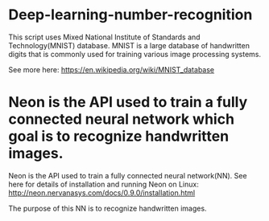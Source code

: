 # Deep-learning-number-recognition

This script uses Mixed National Institute of Standards and Technology(MNIST) database.
MNIST is a large database of handwritten digits that is commonly used for training various image processing systems.

See more here: https://en.wikipedia.org/wiki/MNIST_database


Neon is the API used to train a fully connected neural network which goal is to recognize handwritten images.
=======
Neon is the API used to train a fully connected neural network(NN). 
See here for details of installation and running Neon on Linux: http://neon.nervanasys.com/docs/0.9.0/installation.html

The purpose of this NN is to recognize handwritten images.

